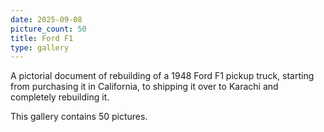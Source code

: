 ```yaml
---
date: 2025-09-08
picture_count: 50
title: Ford F1
type: gallery
---
```


A pictorial document of rebuilding of a 1948 Ford F1 pickup truck, starting from purchasing it in California, to shipping it over to Karachi and completely rebuilding it.

This gallery contains 50 pictures.